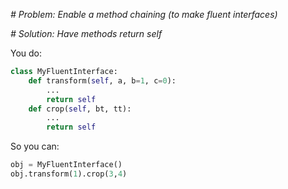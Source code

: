 *# Problem: Enable a method chaining (to make fluent interfaces)*

*# Solution: Have methods return self*

You do:
```python
class MyFluentInterface:
    def transform(self, a, b=1, c=0):
        ...
        return self
    def crop(self, bt, tt):
        ...
        return self
```
So you can:
```python
obj = MyFluentInterface()
obj.transform(1).crop(3,4)
```
